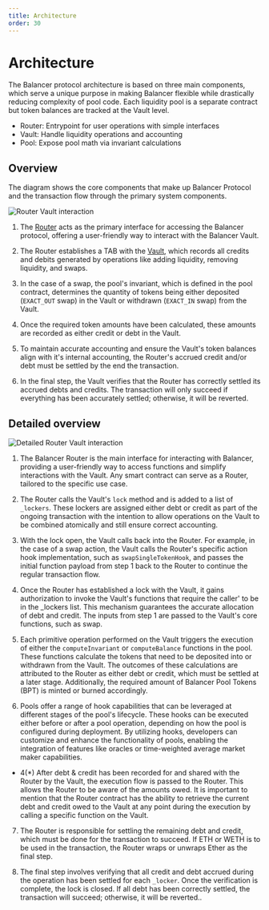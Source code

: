 ```yaml
---
title: Architecture
order: 30
---
```


# Architecture

The Balancer protocol architecture is based on three main components, which serve a unique purpose in making Balancer flexible while drastically reducing complexity of pool code. Each liquidity pool is a separate contract but token balances are tracked at the Vault level. 

- Router: Entrypoint for user operations with simple interfaces
- Vault: Handle liquidity operations and accounting
- Pool: Expose pool math via invariant calculations

## Overview
The diagram shows the core components that make up Balancer Protocol and the transaction flow through the primary system components.

![Router Vault interaction](/images/architecture-1.png)

1. The [Router](/concepts/router/technical.html) acts as the primary interface for accessing the Balancer protocol, offering a user-friendly way to interact with the Balancer Vault.

2. The Router establishes a TAB with the [Vault](/concepts/vault), which records all credits and debits generated by operations like adding liquidity, removing liquidity, and swaps.

3. In the case of a swap, the pool's invariant, which is defined in the pool contract, determines the quantity of tokens being either deposited (`EXACT_OUT` swap) in the Vault or withdrawn (`EXACT_IN` swap) from the Vault.

4. Once the required token amounts have been calculated, these amounts are recorded as either credit or debt in the Vault.

5. To maintain accurate accounting and ensure the Vault's token balances align with it's internal accounting, the Router's accrued credit and/or debt must be settled by the end the transaction.

6. In the final step, the Vault verifies that the Router has correctly settled its accrued debts and credits. The transaction will only succeed if everything has been accurately settled; otherwise, it will be reverted.

## Detailed overview

![Detailed Router Vault interaction](/images/architecture-2.png)

1. The Balancer Router is the main interface for interacting with Balancer, providing a user-friendly way to access functions and simplify interactions with the Vault. Any smart contract can serve as a Router, tailored to the specific use case.

2. The Router calls the Vault's `lock` method and is added to a list of `_lockers`. These lockers are assigned either debt or credit as part of the ongoing transaction with the intention to allow operations on the Vault to be combined atomically and still ensure correct accounting.

3. With the lock open, the Vault calls back into the Router. For example, in the case of a swap action, the Vault calls the Router's specific action hook implementation, such as `swapSingleTokenHook`, and passes the initial function payload from step 1 back to the Router to continue the regular transaction flow.

4. Once the Router has established a lock with the Vault, it gains authorization to invoke the Vault's functions that require the caller' to be in the _lockers list. This mechanism guarantees the accurate allocation of debt and credit. The inputs from step 1 are passed to the Vault's core functions, such as swap.

5. Each primitive operation performed on the Vault triggers the execution of either the `computeInvariant` or `computeBalance` functions in the pool. These functions calculate the tokens that need to be deposited into or withdrawn from the Vault. The outcomes of these calculations are attributed to the Router as either debt or credit, which must be settled at a later stage. Additionally, the required amount of Balancer Pool Tokens (BPT) is minted or burned accordingly.

6. Pools offer a range of hook capabilities that can be leveraged at different stages of the pool's lifecycle. These hooks can be executed either before or after a pool operation, depending on how the pool is configured during deployment. By utilizing hooks, developers can customize and enhance the functionality of pools, enabling the integration of features like oracles or time-weighted average market maker capabilities.      

- 4(*) After debt & credit has been recorded for and shared with the Router by the Vault, the execution flow is passed to the Router. This allows the Router to be aware of the amounts owed. It is important to mention that the Router contract has the ability to retrieve the current debt and credit owed to the Vault at any point during the execution by calling a specific function on the Vault.

7. The Router is responsible for settling the remaining debt and credit, which must be done for the transaction to succeed. If ETH or WETH is to be used in the transaction, the Router wraps or unwraps Ether as the final step.

8. The final step involves verifying that all credit and debt accrued during the operation has been settled for each `_locker`. Once the verification is complete, the lock is closed. If all debt has been correctly settled, the transaction will succeed; otherwise, it will be reverted..
